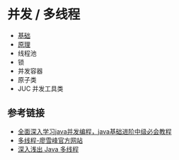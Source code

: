 # 并发 / 多线程

- [基础](https://github.com/ceezyyy/backend-notes/blob/master/Java/concurrent/notes/basic.md)
- [原理](https://github.com/ceezyyy/backend-notes/blob/master/Java/concurrent/notes/principle.md)
- 线程池
- 锁
- 并发容器
- 原子类
- JUC 并发工具类

## 参考链接

- [全面深入学习java并发编程，java基础进阶中级必会教程](https://www.bilibili.com/video/BV16J411h7Rd?from=search&seid=10572022082352415689)
- [多线程-廖雪峰官方网站](https://www.liaoxuefeng.com/wiki/1252599548343744/1255943750561472)
- [深入浅出 Java 多线程](http://concurrent.redspider.group/RedSpider.html)

